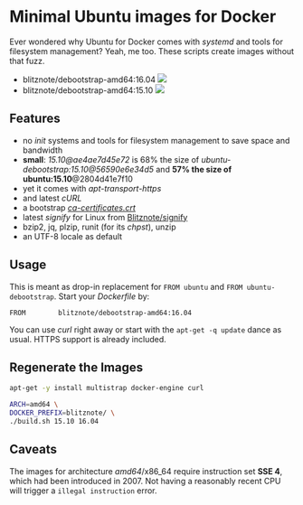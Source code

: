 Minimal Ubuntu images for Docker
================================

Ever wondered why Ubuntu for Docker comes with *systemd* and tools for filesystem management?
Yeah, me too.
These scripts create images without that fuzz.

* blitznote/debootstrap-amd64:16.04 [![](https://badge.imagelayers.io/blitznote/debootstrap-amd64:16.04.svg)](https://imagelayers.io/?images=blitznote/debootstrap-amd64:16.04 'Get your own badge on imagelayers.io')
* blitznote/debootstrap-amd64:15.10 [![](https://badge.imagelayers.io/blitznote/debootstrap-amd64:15.10.svg)](https://imagelayers.io/?images=blitznote/debootstrap-amd64:15.10 'Get your own badge on imagelayers.io')

Features
--------

* no *init* systems and tools for filesystem management to save space and bandwidth
* **small**: *15.10@ae4ae7d45e72* is 68% the size of *ubuntu-debootstrap:15.10@56590e6e34d5* and **57% the size of ubuntu:15.10**@2804d41e7f10
* yet it comes with *apt-transport-https*
* and latest *cURL*
* a bootstrap *[ca-certificates.crt](https://github.com/wmark/docker-curl/blob/master/ca-certificates.crt)*
* latest *signify* for Linux from [Blitznote/signify](https://github.com/Blitznote/signify)
* bzip2, jq, plzip, runit (for its *chpst*), unzip
* an UTF-8 locale as default

Usage
-----

This is meant as drop-in replacement for ```FROM ubuntu``` and ```FROM ubuntu-debootstrap```.
Start your *Dockerfile* by:

```Docker
FROM		blitznote/debootstrap-amd64:16.04
```

You can use *curl* right away or start with the ```apt-get -q update``` dance as usual.
HTTPS support is already included.

Regenerate the Images
---------------------

```bash
apt-get -y install multistrap docker-engine curl

ARCH=amd64 \
DOCKER_PREFIX=blitznote/ \
./build.sh 15.10 16.04
```

Caveats
-------

The images for architecture *amd64*/x86_64 require instruction set **SSE 4**, which had been introduced in 2007.
Not having a reasonably recent CPU will trigger a ```illegal instruction``` error.

